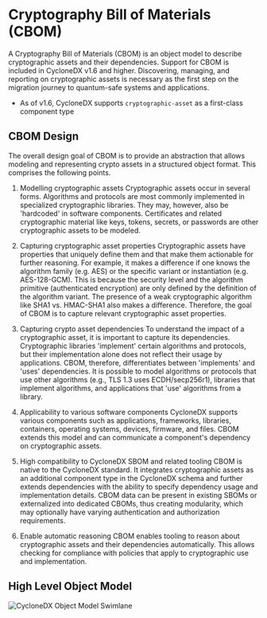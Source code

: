 # Cryptography Bill of Materials (CBOM)

A Cryptography Bill of Materials (CBOM) is an object model to describe cryptographic assets and their dependencies.
Support for CBOM is included in CycloneDX v1.6 and higher. Discovering, managing, and reporting on cryptographic assets
is necessary as the first step on the migration journey to quantum-safe systems and applications.

- As of v1.6, CycloneDX supports `cryptographic-asset` as a first-class component type

## CBOM Design
The overall design goal of CBOM is to provide an abstraction that allows modeling and representing crypto assets in a
structured object format. This comprises the following points.

1. Modelling cryptographic assets
   Cryptographic assets occur in several forms. Algorithms and protocols are most commonly implemented in specialized cryptographic libraries. They may, however, also be 'hardcoded' in software components. Certificates and related cryptographic material like keys, tokens, secrets, or passwords are other cryptographic assets to be modeled.

2. Capturing cryptographic asset properties
   Cryptographic assets have properties that uniquely define them and that make them actionable for further reasoning. For example, it makes a difference if one knows the algorithm family (e.g. AES) or the specific variant or instantiation (e.g. AES-128-GCM). This is because the security level and the algorithm primitive (authenticated encryption) are only defined by the definition of the algorithm variant. The presence of a weak cryptographic algorithm like SHA1 vs. HMAC-SHA1 also makes a difference. Therefore, the goal of CBOM is to capture relevant cryptographic asset properties.

3. Capturing crypto asset dependencies
   To understand the impact of a cryptographic asset, it is important to capture its dependencies. Cryptographic libraries 'implement' certain algorithms and protocols, but their implementation alone does not reflect their usage by applications. CBOM, therefore, differentiates between 'implements' and 'uses' dependencies. It is possible to model algorithms or protocols that use other algorithms (e.g., TLS 1.3 uses ECDH/secp256r1), libraries that implement algorithms, and applications that 'use' algorithms from a library.

4. Applicability to various software components
   CycloneDX supports various components such as applications, frameworks, libraries, containers, operating systems, devices, firmware, and files. CBOM extends this model and can communicate a component's dependency on cryptographic assets.

5. High compatibility to CycloneDX SBOM and related tooling
   CBOM is native to the CycloneDX standard. It integrates cryptographic assets as an additional component type in the CycloneDX schema and further extends dependencies with the ability to specify dependency usage and implementation details. CBOM data can be present in existing SBOMs or externalized into dedicated CBOMs, thus creating modularity, which may optionally have varying authentication and authorization requirements.

6. Enable automatic reasoning
   CBOM enables tooling to reason about cryptographic assets and their dependencies automatically. This allows checking for compliance with policies that apply to cryptographic use and implementation.


## High Level Object Model
![CycloneDX Object Model Swimlane](https://cyclonedx.org/theme/assets/images/CycloneDX-Object-Model-Swimlane.svg)
